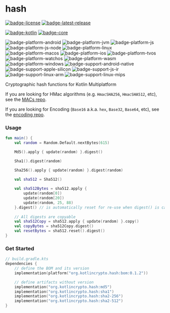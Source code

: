 # hash
[![badge-license]][url-license]
[![badge-latest-release]][url-latest-release]

[![badge-kotlin]][url-kotlin]
[![badge-core]][url-core]

![badge-platform-android]
![badge-platform-jvm]
![badge-platform-js]
![badge-platform-js-node]
![badge-platform-linux]
![badge-platform-macos]
![badge-platform-ios]
![badge-platform-tvos]
![badge-platform-watchos]
![badge-platform-wasm]
![badge-platform-windows]
![badge-support-android-native]
![badge-support-apple-silicon]
![badge-support-js-ir]
![badge-support-linux-arm]
![badge-support-linux-mips]

Cryptographic hash functions for Kotlin Multiplatform

If you are looking for HMac algorithms (e.g. `HmacSHA256`, `HmacSHA512`, etc), see the [MACs repo][url-macs].

If you are looking for Encoding (`Base16` a.k.a. `hex`, `Base32`, `Base64`, etc), see the [encoding repo][url-encoding].

### Usage

```kotlin
fun main() {
    val random = Random.Default.nextBytes(615)

    Md5().apply { update(random) }.digest()

    Sha1().digest(random)

    Sha256().apply { update(random) }.digest(random)

    val sha512 = Sha512()
    
    val sha512Bytes = sha512.apply {
        update(random[0])
        update(random[20])
        update(random, 25, 88)
    }.digest() // is automatically reset for re-use when digest() is called
    
    // All digests are copyable
    val sha512Copy = sha512.apply { update(random) }.copy()
    val copyBytes = sha512Copy.digest()
    val resetBytes = sha512.reset().digest()
}
```

### Get Started

<!-- TAG_VERSION -->

```kotlin
// build.gradle.kts
dependencies {
    // define the BOM and its version
    implementation(platform("org.kotlincrypto.hash:bom:0.1.2"))

    // define artifacts without version
    implementation("org.kotlincrypto.hash:md5")
    implementation("org.kotlincrypto.hash:sha1")
    implementation("org.kotlincrypto.hash:sha2-256")
    implementation("org.kotlincrypto.hash:sha2-512")
}
```

<!-- TAG_VERSION -->
[badge-latest-release]: https://img.shields.io/badge/latest--release-0.1.2-blue.svg?style=flat
[badge-license]: https://img.shields.io/badge/license-Apache%20License%202.0-blue.svg?style=flat

<!-- TAG_DEPENDENCIES -->
[badge-kotlin]: https://img.shields.io/badge/kotlin-1.8.10-blue.svg?logo=kotlin
[badge-core]: https://img.shields.io/badge/kotlincrypto.core-0.1.1-blue.svg

<!-- TAG_PLATFORMS -->
[badge-platform-android]: http://img.shields.io/badge/-android-6EDB8D.svg?style=flat
[badge-platform-jvm]: http://img.shields.io/badge/-jvm-DB413D.svg?style=flat
[badge-platform-js]: http://img.shields.io/badge/-js-F8DB5D.svg?style=flat
[badge-platform-js-node]: https://img.shields.io/badge/-nodejs-68a063.svg?style=flat
[badge-platform-linux]: http://img.shields.io/badge/-linux-2D3F6C.svg?style=flat
[badge-platform-macos]: http://img.shields.io/badge/-macos-111111.svg?style=flat
[badge-platform-ios]: http://img.shields.io/badge/-ios-CDCDCD.svg?style=flat
[badge-platform-tvos]: http://img.shields.io/badge/-tvos-808080.svg?style=flat
[badge-platform-watchos]: http://img.shields.io/badge/-watchos-C0C0C0.svg?style=flat
[badge-platform-wasm]: https://img.shields.io/badge/-wasm-624FE8.svg?style=flat
[badge-platform-windows]: http://img.shields.io/badge/-windows-4D76CD.svg?style=flat
[badge-support-android-native]: http://img.shields.io/badge/support-[AndroidNative]-6EDB8D.svg?style=flat
[badge-support-apple-silicon]: http://img.shields.io/badge/support-[AppleSilicon]-43BBFF.svg?style=flat
[badge-support-js-ir]: https://img.shields.io/badge/support-[js--IR]-AAC4E0.svg?style=flat
[badge-support-linux-arm]: http://img.shields.io/badge/support-[LinuxArm]-2D3F6C.svg?style=flat
[badge-support-linux-mips]: http://img.shields.io/badge/support-[LinuxMIPS]-2D3F6C.svg?style=flat

[url-latest-release]: https://github.com/KotlinCrypto/hash/releases/latest
[url-license]: https://www.apache.org/licenses/LICENSE-2.0.txt
[url-kotlin]: https://kotlinlang.org
[url-core]: https://github.com/KotlinCrypto/core
[url-encoding]: https://github.com/05nelsonm/encoding
[url-macs]: https://github.com/KotlinCrypto/MACs
